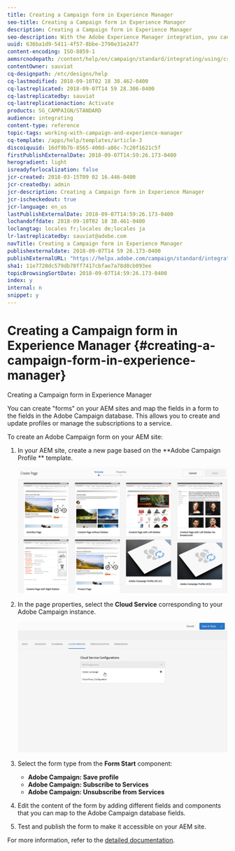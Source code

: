 ```yaml
---
title: Creating a Campaign form in Experience Manager 
seo-title: Creating a Campaign form in Experience Manager 
description: Creating a Campaign form in Experience Manager 
seo-description: With the Adobe Experience Manager integration, you can create forms directly in AEM to create and update profiles or manage subscriptions.
uuid: 636ba1d9-5411-4f57-8bbe-2790e31e2477
content-encoding: ISO-8859-1
aemsrcnodepath: /content/help/en/campaign/standard/integrating/using/creating-a-campaign-form-in-experience-manager-
contentOwner: sauviat
cq-designpath: /etc/designs/help
cq-lastmodified: 2018-09-10T02 18 38.462-0400
cq-lastreplicated: 2018-09-07T14 59 28.306-0400
cq-lastreplicatedby: sauviat
cq-lastreplicationaction: Activate
products: SG_CAMPAIGN/STANDARD
audience: integrating
content-type: reference
topic-tags: working-with-campaign-and-experience-manager
cq-template: /apps/help/templates/article-3
discoiquuid: 16df9b7b-8565-400d-a86c-7c20f1621c5f
firstPublishExternalDate: 2018-09-07T14:59:26.173-0400
herogradient: light
isreadyforlocalization: false
jcr-created: 2018-03-15T09 02 16.446-0400
jcr-createdby: admin
jcr-description: Creating a Campaign form in Experience Manager 
jcr-ischeckedout: true
jcr-language: en_us
lastPublishExternalDate: 2018-09-07T14:59:26.173-0400
lochandoffdate: 2018-09-10T02 18 38.461-0400
loclangtag: locales fr;locales de;locales ja
lr-lastreplicatedby: sauviat@adobe.com
navTitle: Creating a Campaign form in Experience Manager 
publishexternaldate: 2018-09-07T14 59 26.173-0400
publishExternalURL: "https://helpx.adobe.com/campaign/standard/integrating/using/creating-a-campaign-form-in-experience-manager-.html"
sha1: 11e7720dc579db78ff7417cbfae7a78d8cb093ee
topicBrowsingSortDate: 2018-09-07T14:59:26.173-0400
index: y
internal: n
snippet: y
---
```


# Creating a Campaign form in Experience Manager {#creating-a-campaign-form-in-experience-manager}

Creating a Campaign form in Experience Manager 

You can create "forms" on your AEM sites and map the fields in a form to the fields in the Adobe Campaign database. This allows you to create and update profiles or manage the subscriptions to a service.

To create an Adobe Campaign form on your AEM site:

1. In your AEM site, create a new page based on the **Adobe Campaign Profile ** template.

   ![](assets/aem_content_forms.png)

1. In the page properties, select the **Cloud Service** corresponding to your Adobe Campaign instance.

   ![](assets/aem_content_forms_2.png)

1. Select the form type from the **Form Start** component:

    * **Adobe Campaign: Save profile**
    * **Adobe Campaign: Subscribe to Services**
    * **Adobe Campaign: Unsubscribe from Services**

1. Edit the content of the form by adding different fields and components that you can map to the Adobe Campaign database fields.
1. Test and publish the form to make it accessible on your AEM site.

For more information, refer to the [detailed documentation](https://docs.adobe.com/docs/en/aem/6-2/author/personalization/adobe-campaign/adobe-campaign-forms.html).
